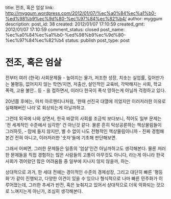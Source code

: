 title: 전조, 혹은 엄살
link: http://myggum.wordpress.com/2012/01/07/%ec%a0%84%ec%a1%b0-%ed%98%b9%ec%9d%80-%ec%97%84%ec%82%b4/
author: myggum
description: 
post_id: 38
created: 2012/01/07 17:10:59
created_gmt: 2012/01/07 17:10:59
comment_status: closed
post_name: %ec%a0%84%ec%a1%b0-%ed%98%b9%ec%9d%80-%ec%97%84%ec%82%b4
status: publish
post_type: post

# 전조, 혹은 엄살

전부터 여러 (한국) 사회문제들 - 높아지는 물가, 저조한 성장, 치솟는 실업률, 깊어만가는 불평등, 없어지지 않는 학연/지연, 저출산, 살인적인 교육비, 각박해지는 사회, 학교 폭력, 고용 불안.. 등 - 을 접하면서, 이러다 한국이 폭삭 망하는게 아닐까 걱정하고 있다.

20년쯤 후에는, 마치 아르헨티나처럼, '한때 선진국 대열에 끼었지만 이러저러한 이유로 실패해버린 나라'로 회상되는게 아닐까하고.

그런데 외국에 나와 살면서, 한국 바깥의 사회를 조금씩 보다보니, 적어도 일부 문제는 '전 세계적인 수준에서 심각한' 건 아닌것 같다. 물론 흔히 탁상공론하는 책상물림들이 그러하듯, - 맘에 들지 않지만, 별 수 없이 나도 전형적인 책상물림이니까 - 진짜 경험해본건 전혀 아니고, 이러저러한 '숫자'들에 기초해 판단해보면.

그래서 어쩌면, 그러한 문제들은 일종의 '엄살'인건 아닐까하고도 생각해본다. 물론 저러한 문제들을 직접 경험하는 많은 사람들의 고통이 아무것도 아니다, 라는게 아니라 한국사회가 겪어왔던 많은 어려움들 중 일부에 지나지 않지 않을까, 하는.

상대적으로 과거, 한 세대 전에는 경이적인 수준의 경제성장, 그리고 대단히 빠른 '평등화'가 같이 진행되고, 다양한 이견이 있을 수 있으나 형식적으로 나마 빠른 민주화가 이루어졌는데, 그러한 추세가 반전, 혹은 늦춰지고 있어서 상대적으로 더욱 악화되는 것으로 느껴지는게 아닌가, 조심히 생각해본다.